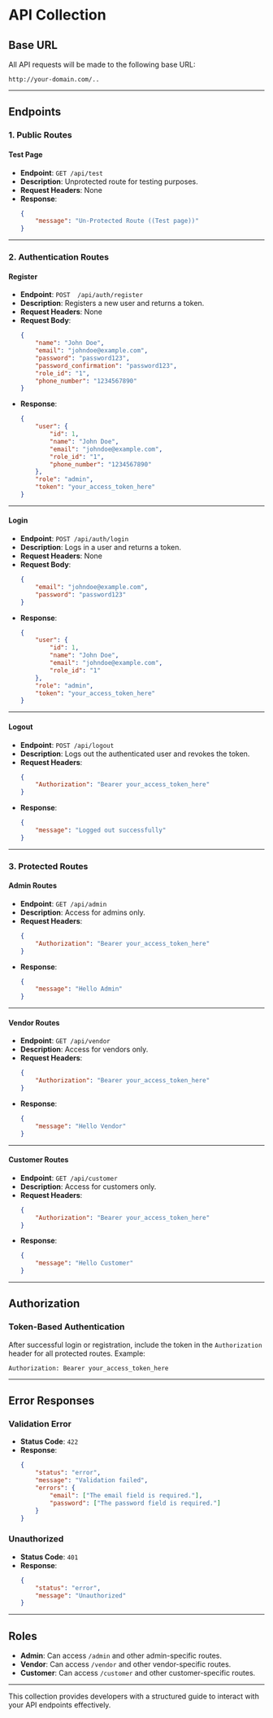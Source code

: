 
# **API Collection**

## **Base URL**
All API requests will be made to the following base URL:
```
http://your-domain.com/..
```

---

## **Endpoints**

### 1. **Public Routes**

#### **Test Page**
- **Endpoint**: `GET /api/test`
- **Description**: Unprotected route for testing purposes.
- **Request Headers**: None
- **Response**:
    ```json
    {
        "message": "Un-Protected Route ((Test page))"
    }
    ```

---

### 2. **Authentication Routes**

#### **Register**
- **Endpoint**: `POST  /api/auth/register`
- **Description**: Registers a new user and returns a token.
- **Request Headers**: None
- **Request Body**:
    ```json
    {
        "name": "John Doe",
        "email": "johndoe@example.com",
        "password": "password123",
        "password_confirmation": "password123",
        "role_id": "1",
        "phone_number": "1234567890"
    }
    ```
- **Response**:
    ```json
    {
        "user": {
            "id": 1,
            "name": "John Doe",
            "email": "johndoe@example.com",
            "role_id": "1",
            "phone_number": "1234567890"
        },
        "role": "admin",
        "token": "your_access_token_here"
    }
    ```

---

#### **Login**
- **Endpoint**: `POST /api/auth/login`
- **Description**: Logs in a user and returns a token.
- **Request Headers**: None
- **Request Body**:
    ```json
    {
        "email": "johndoe@example.com",
        "password": "password123"
    }
    ```
- **Response**:
    ```json
    {
        "user": {
            "id": 1,
            "name": "John Doe",
            "email": "johndoe@example.com",
            "role_id": "1"
        },
        "role": "admin",
        "token": "your_access_token_here"
    }
    ```

---

#### **Logout**
- **Endpoint**: `POST /api/logout`
- **Description**: Logs out the authenticated user and revokes the token.
- **Request Headers**:
    ```json
    {
        "Authorization": "Bearer your_access_token_here"
    }
    ```
- **Response**:
    ```json
    {
        "message": "Logged out successfully"
    }
    ```

---

### 3. **Protected Routes**

#### **Admin Routes**
- **Endpoint**: `GET /api/admin`
- **Description**: Access for admins only.
- **Request Headers**:
    ```json
    {
        "Authorization": "Bearer your_access_token_here"
    }
    ```
- **Response**:
    ```json
    {
        "message": "Hello Admin"
    }
    ```

---

#### **Vendor Routes**
- **Endpoint**: `GET /api/vendor`
- **Description**: Access for vendors only.
- **Request Headers**:
    ```json
    {
        "Authorization": "Bearer your_access_token_here"
    }
    ```
- **Response**:
    ```json
    {
        "message": "Hello Vendor"
    }
    ```

---

#### **Customer Routes**
- **Endpoint**: `GET /api/customer`
- **Description**: Access for customers only.
- **Request Headers**:
    ```json
    {
        "Authorization": "Bearer your_access_token_here"
    }
    ```
- **Response**:
    ```json
    {
        "message": "Hello Customer"
    }
    ```

---

## **Authorization**

### **Token-Based Authentication**
After successful login or registration, include the token in the `Authorization` header for all protected routes.
Example:
```
Authorization: Bearer your_access_token_here
```

---

## **Error Responses**

### **Validation Error**
- **Status Code**: `422`
- **Response**:
    ```json
    {
        "status": "error",
        "message": "Validation failed",
        "errors": {
            "email": ["The email field is required."],
            "password": ["The password field is required."]
        }
    }
    ```

### **Unauthorized**
- **Status Code**: `401`
- **Response**:
    ```json
    {
        "status": "error",
        "message": "Unauthorized"
    }
    ```

---

## **Roles**

- **Admin**: Can access `/admin` and other admin-specific routes.
- **Vendor**: Can access `/vendor` and other vendor-specific routes.
- **Customer**: Can access `/customer` and other customer-specific routes.

---

This collection provides developers with a structured guide to interact with your API endpoints effectively.
